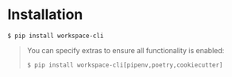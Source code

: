 # Installation

```terminal
$ pip install workspace-cli
```

> You can specify extras to ensure all functionality is enabled:
> 
> ```terminal
> $ pip install workspace-cli[pipenv,poetry,cookiecutter]
> ```
